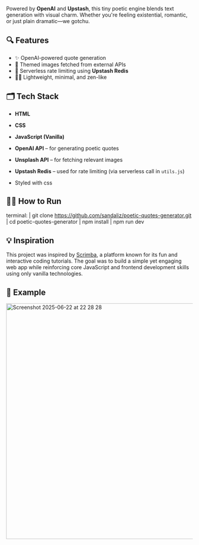 Powered by **OpenAI** and **Upstash**, this tiny poetic engine blends text generation with visual charm. Whether you're feeling existential, romantic, or just plain dramatic—we gotchu.

## 🔍 Features

- ✨ OpenAI-powered quote generation  
- 📸 Themed images fetched from external APIs  
- 🧵 Serverless rate limiting using **Upstash Redis**  
- 🧘‍♀️ Lightweight, minimal, and zen-like

## 🗂️ Tech Stack

- **HTML**  
- **CSS**  
- **JavaScript (Vanilla)**  
- **OpenAI API** – for generating poetic quotes  
- **Unsplash API** – for fetching relevant images  
- **Upstash Redis** – used for rate limiting (via serverless call in `utils.js`)
 
- Styled with css 

## 🏃‍♀️ How to Run

terminal:
| git clone https://github.com/sandaliz/poetic-quotes-generator.git
| cd poetic-quotes-generator
| npm install
| npm run dev


## 💡 Inspiration

This project was inspired by [Scrimba](https://scrimba.com/), a platform known for its fun and interactive coding tutorials. The goal was to build a simple yet engaging web app while reinforcing core JavaScript and frontend development skills using only vanilla technologies.

## 📸 Example
<img width="636" alt="Screenshot 2025-06-22 at 22 28 28" src="https://github.com/user-attachments/assets/45da7950-5109-436f-bb58-844dc1c2eaf8" />


